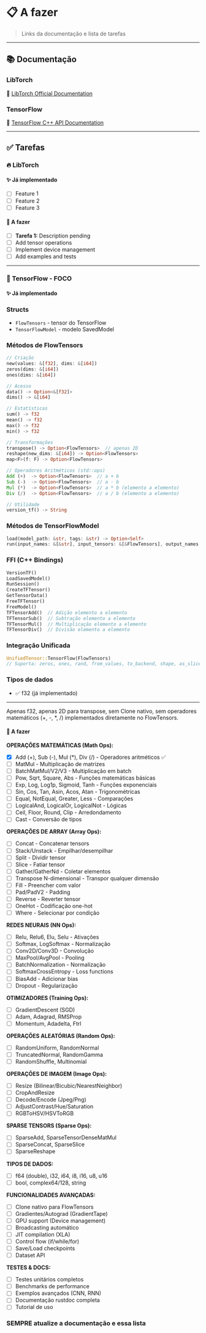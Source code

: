# 📋 A fazer

> Links da documentação e lista de tarefas

---

## 📚 Documentação

### LibTorch

🔗 [LibTorch Official Documentation](https://pytorch.org/cppdocs/)

### TensorFlow

🔗 [TensorFlow C++ API Documentation](https://www.tensorflow.org/api_docs/cc)

---

## ✅ Tarefas

### 🔥 LibTorch

#### ✨ Já implementado

- [ ] Feature 1
- [ ] Feature 2
- [ ] Feature 3

#### 🚀 A fazer

- [ ] **Tarefa 1:** Description pending
- [ ] Add tensor operations
- [ ] Implement device management
- [ ] Add examples and tests

---

### 🌊 TensorFlow - FOCO

#### ✨ Já implementado

### **Structs**
- `FlowTensors` - tensor do TensorFlow
- `TensorFlowModel` - modelo SavedModel

### **Métodos de FlowTensors**
```rust
// Criação
new(values: &[f32], dims: &[i64])
zeros(dims: &[i64])
ones(dims: &[i64])

// Acesso
data() -> Option<&[f32]>
dims() -> &[i64]

// Estatísticas
sum() -> f32
mean() -> f32
max() -> f32
min() -> f32

// Transformações
transpose() -> Option<FlowTensors>  // apenas 2D
reshape(new_dims: &[i64]) -> Option<FlowTensors>
map<F>(f: F) -> Option<FlowTensors>

// Operadores Aritméticos (std::ops)
Add (+)  -> Option<FlowTensors>  // a + b
Sub (-)  -> Option<FlowTensors>  // a - b
Mul (*)  -> Option<FlowTensors>  // a * b (elemento a elemento)
Div (/)  -> Option<FlowTensors>  // a / b (elemento a elemento)

// Utilidade
version_tf() -> String
```

### **Métodos de TensorFlowModel**
```rust
load(model_path: &str, tags: &str) -> Option<Self>
run(input_names: &[&str], input_tensors: &[&FlowTensors], output_names: &[&str]) -> Option<Vec<FlowTensors>>
```

### **FFI (C++ Bindings)**
```rust
VersionTF()
LoadSavedModel()
RunSession()
CreateTFTensor()
GetTensorData()
FreeTFTensor()
FreeModel()
TFTensorAdd()  // Adição elemento a elemento
TFTensorSub()  // Subtração elemento a elemento
TFTensorMul()  // Multiplicação elemento a elemento
TFTensorDiv()  // Divisão elemento a elemento
```

### **Integração Unificada**
```rust
UnifiedTensor::TensorFlow(FlowTensors)
// Suporta: zeros, ones, rand, from_values, to_backend, shape, as_slice, print
```
### **Tipos de dados**
- ✅ f32 (já implementado)
---

Apenas f32, apenas 2D para transpose, sem Clone nativo, sem operadores matemáticos (+, -, *, /) implementados diretamente no FlowTensors.

#### 🚀 A fazer

**OPERAÇÕES MATEMÁTICAS (Math Ops):**
- [x] Add (+), Sub (-), Mul (*), Div (/) - Operadores aritméticos ✅
- [ ] MatMul - Multiplicação de matrizes
- [ ] BatchMatMul/V2/V3 - Multiplicação em batch
- [ ] Pow, Sqrt, Square, Abs - Funções matemáticas básicas
- [ ] Exp, Log, Log1p, Sigmoid, Tanh - Funções exponenciais
- [ ] Sin, Cos, Tan, Asin, Acos, Atan - Trigonométricas
- [ ] Equal, NotEqual, Greater, Less - Comparações
- [ ] LogicalAnd, LogicalOr, LogicalNot - Lógicas
- [ ] Ceil, Floor, Round, Clip - Arredondamento
- [ ] Cast - Conversão de tipos

**OPERAÇÕES DE ARRAY (Array Ops):**
- [ ] Concat - Concatenar tensors
- [ ] Stack/Unstack - Empilhar/desempilhar
- [ ] Split - Dividir tensor
- [ ] Slice - Fatiar tensor
- [ ] Gather/GatherNd - Coletar elementos
- [ ] Transpose N-dimensional - Transpor qualquer dimensão
- [ ] Fill - Preencher com valor
- [ ] Pad/PadV2 - Padding
- [ ] Reverse - Reverter tensor
- [ ] OneHot - Codificação one-hot
- [ ] Where - Selecionar por condição

**REDES NEURAIS (NN Ops):**
- [ ] Relu, Relu6, Elu, Selu - Ativações
- [ ] Softmax, LogSoftmax - Normalização
- [ ] Conv2D/Conv3D - Convolução
- [ ] MaxPool/AvgPool - Pooling
- [ ] BatchNormalization - Normalização
- [ ] SoftmaxCrossEntropy - Loss functions
- [ ] BiasAdd - Adicionar bias
- [ ] Dropout - Regularização

**OTIMIZADORES (Training Ops):**
- [ ] GradientDescent (SGD)
- [ ] Adam, Adagrad, RMSProp
- [ ] Momentum, Adadelta, Ftrl

**OPERAÇÕES ALEATÓRIAS (Random Ops):**
- [ ] RandomUniform, RandomNormal
- [ ] TruncatedNormal, RandomGamma
- [ ] RandomShuffle, Multinomial

**OPERAÇÕES DE IMAGEM (Image Ops):**
- [ ] Resize (Bilinear/Bicubic/NearestNeighbor)
- [ ] CropAndResize
- [ ] Decode/Encode (Jpeg/Png)
- [ ] AdjustContrast/Hue/Saturation
- [ ] RGBToHSV/HSVToRGB

**SPARSE TENSORS (Sparse Ops):**
- [ ] SparseAdd, SparseTensorDenseMatMul
- [ ] SparseConcat, SparseSlice
- [ ] SparseReshape

**TIPOS DE DADOS:**
- [ ] f64 (double), i32, i64, i8, i16, u8, u16
- [ ] bool, complex64/128, string

**FUNCIONALIDADES AVANÇADAS:**
- [ ] Clone nativo para FlowTensors
- [ ] Gradientes/Autograd (GradientTape)
- [ ] GPU support (Device management)
- [ ] Broadcasting automático
- [ ] JIT compilation (XLA)
- [ ] Control flow (if/while/for)
- [ ] Save/Load checkpoints
- [ ] Dataset API

**TESTES & DOCS:**
- [ ] Testes unitários completos
- [ ] Benchmarks de performance
- [ ] Exemplos avançados (CNN, RNN)
- [ ] Documentação rustdoc completa
- [ ] Tutorial de uso

### **SEMPRE** atualize a documentação e essa lista

